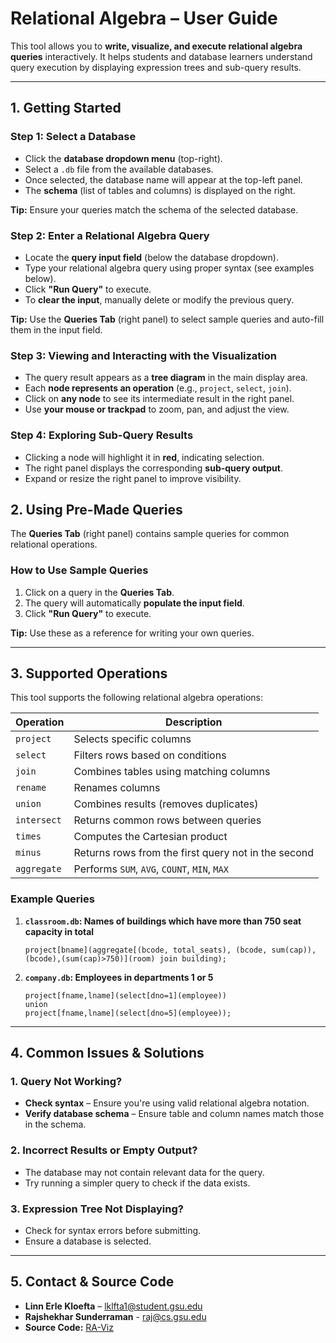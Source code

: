 # **Relational Algebra – User Guide**

This tool allows you to **write, visualize, and execute relational algebra queries** interactively. It helps students and database learners understand query execution by displaying expression trees and sub-query results.

---

## **1. Getting Started**
### **Step 1: Select a Database**
- Click the **database dropdown menu** (top-right).
- Select a `.db` file from the available databases.
- Once selected, the database name will appear at the top-left panel.
- The **schema** (list of tables and columns) is displayed on the right.

**Tip:** Ensure your queries match the schema of the selected database.

### **Step 2: Enter a Relational Algebra Query**
- Locate the **query input field** (below the database dropdown).
- Type your relational algebra query using proper syntax (see examples below).
- Click **"Run Query"** to execute.
- To **clear the input**, manually delete or modify the previous query.

**Tip:** Use the **Queries Tab** (right panel) to select sample queries and auto-fill them in the input field.


### **Step 3: Viewing and Interacting with the Visualization**
- The query result appears as a **tree diagram** in the main display area.
- Each **node represents an operation** (e.g., `project`, `select`, `join`).
- Click on **any node** to see its intermediate result in the right panel.
- Use **your mouse or trackpad** to zoom, pan, and adjust the view.



### **Step 4: Exploring Sub-Query Results**
- Clicking a node will highlight it in **red**, indicating selection.
- The right panel displays the corresponding **sub-query output**.
- Expand or resize the right panel to improve visibility.



## **2. Using Pre-Made Queries**
The **Queries Tab** (right panel) contains sample queries for common relational operations.  

### **How to Use Sample Queries**
1. Click on a query in the **Queries Tab**.
2. The query will automatically **populate the input field**.
3. Click **"Run Query"** to execute.

**Tip:** Use these as a reference for writing your own queries.

---

## **3. Supported Operations**
This tool supports the following relational algebra operations:

| **Operation** | **Description** |
|--------------|----------------|
| `project`   | Selects specific columns |
| `select`    | Filters rows based on conditions |
| `join`      | Combines tables using matching columns |
| `rename`    | Renames columns |
| `union`     | Combines results (removes duplicates) |
| `intersect` | Returns common rows between queries |
| `times`     | Computes the Cartesian product |
| `minus`     | Returns rows from the first query not in the second |
| `aggregate` | Performs `SUM`, `AVG`, `COUNT`, `MIN`, `MAX` |

### **Example Queries**
1. **`classroom.db`: Names of buildings which have more than 750 seat capacity in total**
   ```plaintext
   project[bname](aggregate[(bcode, total_seats), (bcode, sum(cap)), (bcode),(sum(cap)>750)](room) join building);
   ```

2. **`company.db`: Employees in departments 1 or 5**
   ```plaintext
   project[fname,lname](select[dno=1](employee))
   union
   project[fname,lname](select[dno=5](employee));
   ```

---

## **4. Common Issues & Solutions**
### **1. Query Not Working?**
- **Check syntax** – Ensure you're using valid relational algebra notation.
- **Verify database schema** – Ensure table and column names match those in the schema.

### **2. Incorrect Results or Empty Output?**
- The database may not contain relevant data for the query.
- Try running a simpler query to check if the data exists.

### **3. Expression Tree Not Displaying?**
- Check for syntax errors before submitting.
- Ensure a database is selected.

---

## **5. Contact & Source Code**
- **Linn Erle Kloefta** – [lklfta1@student.gsu.edu](mailto:lklfta1@student.gsu.edu)
- **Rajshekhar Sunderraman** - [raj@cs.gsu.edu](mailto:raj@cs.gsu.edu)
- **Source Code:** [RA-Viz](https://github.com/linnerlek/RA-Viz)
